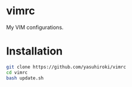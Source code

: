 vimrc
=====

My VIM configurations.

# Installation

```bash
git clone https://github.com/yasuhiroki/vimrc
cd vimrc
bash update.sh
```
